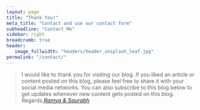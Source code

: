```yaml
---
layout: page
title: "Thank You!"
meta_title: "Contact and use our contact form"
subheadline: "Contact Me"
sidebar: right
breadcrumb: true
header:
   image_fullwidth: "headers/header_unsplash_leaf.jpg"
permalink: "/contact/"
---
```



> <span class="teaser">I would like to thank you for visiting our blog. If you liked an article or content posted on this blog,
please feel free to share it with your social media networks. You can also subscribe to this blog 
below to get updates whenever new content gets posted on this blog.  
Regards,</span><cite>[Ramya & Saurabh](https://www.sauramy.com)</cite>




